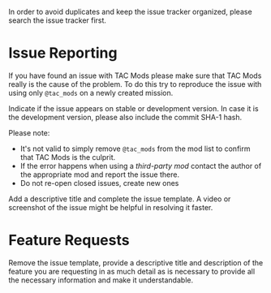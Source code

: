 In order to avoid duplicates and keep the issue tracker organized, please search the issue tracker first.

# Issue Reporting

If you have found an issue with TAC Mods please make sure that TAC Mods really is the cause of the problem. To do this try to reproduce the issue with using only `@tac_mods` on a newly created mission.

Indicate if the issue appears on stable or development version. In case it is the development version, please also include the commit SHA-1 hash.

Please note:
- It's not valid to simply remove `@tac_mods` from the mod list to confirm that TAC Mods is the culprit.
- If the error happens when using a _third-party mod_ contact the author of the appropriate mod and report the issue there.
- Do not re-open closed issues, create new ones

Add a descriptive title and complete the issue template. A video or screenshot of the issue might be helpful in resolving it faster.

# Feature Requests

Remove the issue template, provide a descriptive title and description of the feature you are requesting in as much detail as is necessary to provide all the necessary information and make it understandable.
